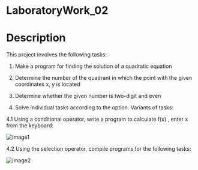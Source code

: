 # LaboratoryWork_02
# Description
This project involves the following tasks:
1. Make a program for finding the solution of a quadratic equation

2.	Determine the number of the quadrant in which the point with the given coordinates x, y is located

3. Determine whether the given number is two-digit and even

4. Solve individual tasks according to the option. Variants of tasks:

4.1 Using a conditional operator, write a program to calculate f(x) , enter x from the keyboard:

![image1](https://github.com/BohdanUstianivskyi/LaboratoryWork_02/assets/132481363/884973b3-8603-4f49-83f8-1d25ed612851)

4.2 Using the selection operator, compile programs for the following tasks:

![image2](https://github.com/BohdanUstianivskyi/LaboratoryWork_02/assets/132481363/77ae2c00-84aa-4f24-bc11-5d41b8d192fb)



